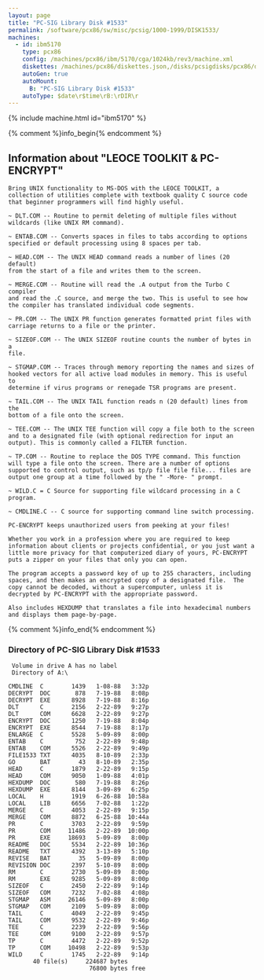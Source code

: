 ```yaml
---
layout: page
title: "PC-SIG Library Disk #1533"
permalink: /software/pcx86/sw/misc/pcsig/1000-1999/DISK1533/
machines:
  - id: ibm5170
    type: pcx86
    config: /machines/pcx86/ibm/5170/cga/1024kb/rev3/machine.xml
    diskettes: /machines/pcx86/diskettes.json,/disks/pcsigdisks/pcx86/diskettes.json
    autoGen: true
    autoMount:
      B: "PC-SIG Library Disk #1533"
    autoType: $date\r$time\rB:\rDIR\r
---
```


{% include machine.html id="ibm5170" %}

{% comment %}info_begin{% endcomment %}

## Information about "LEOCE TOOLKIT & PC-ENCRYPT"

    Bring UNIX functionality to MS-DOS with the LEOCE TOOLKIT, a
    collection of utilities complete with textbook quality C source code
    that beginner programmers will find highly useful.
    
    ~ DLT.COM -- Routine to permit deleting of multiple files without
    wildcards (like UNIX RM command).
    
    ~ ENTAB.COM -- Converts spaces in files to tabs according to options
    specified or default processing using 8 spaces per tab.
    
    ~ HEAD.COM -- The UNIX HEAD command reads a number of lines (20 default)
    from the start of a file and writes them to the screen.
    
    ~ MERGE.COM -- Routine will read the .A output from the Turbo C compiler
    and read the .C source, and merge the two. This is useful to see how
    the compiler has translated individual code segments.
    
    ~ PR.COM -- The UNIX PR function generates formatted print files with
    carriage returns to a file or the printer.
    
    ~ SIZEOF.COM -- The UNIX SIZEOF routine counts the number of bytes in a
    file.
    
    ~ STGMAP.COM -- Traces through memory reporting the names and sizes of
    hooked vectors for all active load modules in memory. This is useful to
    determine if virus programs or renegade TSR programs are present.
    
    ~ TAIL.COM -- The UNIX TAIL function reads n (20 default) lines from the
    bottom of a file onto the screen.
    
    ~ TEE.COM -- The UNIX TEE function will copy a file both to the screen
    and to a designated file (with optional redirection for input an
    output). This is commonly called a FILTER function.
    
    ~ TP.COM -- Routine to replace the DOS TYPE command. This function
    will type a file onto the screen. There are a number of options
    supported to control output, such as tp/p file file file... files are
    output one group at a time followed by the " -More- " prompt.
    
    ~ WILD.C = C Source for supporting file wildcard processing in a C
    program.
    
    ~ CMDLINE.C -- C source for supporting command line switch processing.
    
    PC-ENCRYPT keeps unauthorized users from peeking at your files!
    
    Whether you work in a profession where you are required to keep
    information about clients or projects confidential, or you just want a
    little more privacy for that computerized diary of yours, PC-ENCRYPT
    puts a zipper on your files that only you can open.
    
    The program accepts a password key of up to 255 characters, including
    spaces, and then makes an encrypted copy of a designated file.  The
    copy cannot be decoded, without a supercomputer, unless it is
    decrypted by PC-ENCRYPT with the appropriate password.
    
    Also includes HEXDUMP that translates a file into hexadecimal numbers
    and displays them page-by-page.
{% comment %}info_end{% endcomment %}


### Directory of PC-SIG Library Disk #1533

     Volume in drive A has no label
     Directory of A:\

    CMDLINE  C        1439   1-08-88   3:32p
    DECRYPT  DOC       878   7-19-88   8:08p
    DECRYPT  EXE      8928   7-19-88   8:16p
    DLT      C        2156   2-22-89   9:27p
    DLT      COM      6628   2-22-89   9:27p
    ENCRYPT  DOC      1250   7-19-88   8:04p
    ENCRYPT  EXE      8544   7-19-88   8:17p
    ENLARGE  C        5528   5-09-89   8:00p
    ENTAB    C         752   2-22-89   9:48p
    ENTAB    COM      5526   2-22-89   9:49p
    FILE1533 TXT      4035   8-10-89   2:33p
    GO       BAT        43   8-10-89   2:35p
    HEAD     C        1879   2-22-89   9:15p
    HEAD     COM      9050   1-09-88   4:01p
    HEXDUMP  DOC       580   7-19-88   8:26p
    HEXDUMP  EXE      8144   3-09-89   6:25p
    LOCAL    H        1919   6-26-88  10:58a
    LOCAL    LIB      6656   7-02-88   1:22p
    MERGE    C        4053   2-22-89   9:15p
    MERGE    COM      8872   6-25-88  10:44a
    PR       C        3703   2-22-89   9:59p
    PR       COM     11486   2-22-89  10:00p
    PR       EXE     18693   5-09-89   8:00p
    README   DOC      5534   2-22-89  10:36p
    README   TXT      4392   3-13-89   5:10p
    REVISE   BAT        35   5-09-89   8:00p
    REVISION DOC      2397   5-10-89   8:00p
    RM       C        2730   5-09-89   8:00p
    RM       EXE      9285   5-09-89   8:00p
    SIZEOF   C        2450   2-22-89   9:14p
    SIZEOF   COM      7232   7-02-88   4:08p
    STGMAP   ASM     26146   5-09-89   8:00p
    STGMAP   COM      2109   5-09-89   8:00p
    TAIL     C        4049   2-22-89   9:45p
    TAIL     COM      9532   2-22-89   9:46p
    TEE      C        2239   2-22-89   9:56p
    TEE      COM      9100   2-22-89   9:57p
    TP       C        4472   2-22-89   9:52p
    TP       COM     10498   2-22-89   9:53p
    WILD     C        1745   2-22-89   9:14p
           40 file(s)     224687 bytes
                           76800 bytes free
